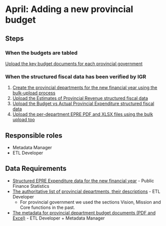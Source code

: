 # April: Adding a new provincial budget

## Steps

### When the budgets are tabled

[Upload the key budget documents for each provincial government](../operations-actions/adding-modifying-information-on-the-site/uploading-key-budget-documents.md#provincial-budget-documents)

### When the structured fiscal data has been verified by IGR

1. [Create the provincial departments for the new financial year using the bulk-upload process](adding-a-new-national-budget/adding-new-year-sphere-government-departments.md#add-new-departments)
2. [Upload the Estimates of Provincial Revenue structured fiscal data](../operations-actions/adding-modifying-information-on-the-site/adding-structured-fiscal-data-to-openspending/#estimates-of-provincial-expenditure)
3. [Upload the Budget vs Actual Provincial Expenditure structured fiscal data](../operations-actions/adding-modifying-information-on-the-site/adding-structured-fiscal-data-to-openspending/#budgeted-and-actual-provincial-expenditure)
4. [Upload the per-department EPRE PDF and XLSX files using the bulk upload too](../operations-actions/adding-modifying-information-on-the-site/bulk-uploading-department-specific-documents.md)

## Responsible roles

* Metadata Manager
* ETL Developer

## Data Requirements

* [Structured EPRE Expenditure data for the new financial year](../operations-actions/adding-modifying-information-on-the-site/adding-structured-fiscal-data-to-openspending/#estimates-of-provincial-expenditure) - Public Finance Statistics
* [The authoritative list of provincial departments, their descriptions](adding-a-new-national-budget/adding-new-year-sphere-government-departments.md#adding-editing-departments-in-bulk) - ETL Developer
  * For provincial government we used the sections Vision, Mission and Core functions in the past.
* [The metadata for provincial department budget documents \(PDF and Excel\)](https://maintenance.vulekamali.gov.za/operations/adding-modifying-information-on-the-site/bulk-uploading-department-specific-documents#estimates-of-provincial-revenue-and-expenditure-vote-chapters) - ETL Developer + Metadata Manager



